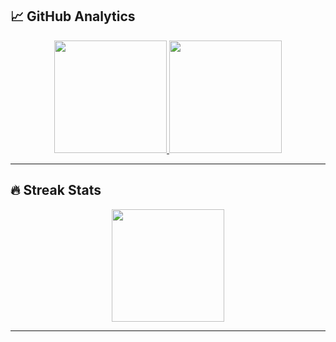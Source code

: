 ## 📈 GitHub Analytics

<div align="center">
  <a href="https://github.com/harshkushwaha7x">
    <img height="180em" src="https://github-readme-stats.vercel.app/api?username=harshkushwaha7x&theme=blue-green&show_icons=true&hide_border=true&count_private=true)"/>
    <img height="180em" src="https://github-readme-stats.vercel.app/api/top-langs/?username=harshkushwaha7x&layout=compact&theme=dark&hide_border=true&langs_count=8&bg_color=0D1117&title_color=4F8CC9&text_color=FFFFFF"/>
  </a>
</div>

---

## 🔥 Streak Stats

<div align="center">
    <img height="180em" src="https://git-hub-streak-stats.vercel.app?user=harshkushwaha7x&theme=transparent&hide_border=true(https://git.io/streak-stats)"/>

</div>

---
